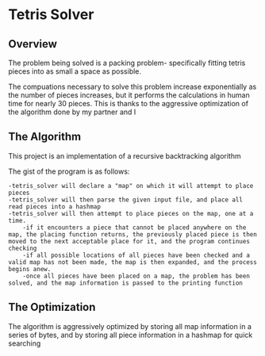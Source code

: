 # Tetris Solver

## Overview
The problem being solved is a packing problem- specifically fitting tetris pieces into as small a space as possible.

The compuations necessary to solve this problem increase exponentially as the number of pieces increases, but it performs the calculations in human time for nearly 30 pieces. This is thanks to the aggressive optimization of the algorithm done by my partner and I

## The Algorithm
This project is an implementation of a recursive backtracking algorithm

The gist of the program is as follows:

	-tetris_solver will declare a "map" on which it will attempt to place pieces
	-tetris_solver will then parse the given input file, and place all read pieces into a hashmap	
	-tetris_solver will then attempt to place pieces on the map, one at a time.
		-if it encounters a piece that cannot be placed anywhere on the map, the placing function returns, the previously placed piece is then moved to the next acceptable place for it, and the program continues checking
		-if all possible locations of all pieces have been checked and a valid map has not been made, the map is then expanded, and the process begins anew.
		-once all pieces have been placed on a map, the problem has been solved, and the map information is passed to the printing function
	
## The Optimization

The algorithm is aggressively optimized by storing all map information in a series of bytes, and by storing all piece information in a hashmap for quick searching
